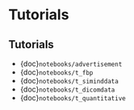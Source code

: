 # Tutorials

## Tutorials
* {doc}`notebooks/advertisement`
* {doc}`notebooks/t_fbp`
* {doc}`notebooks/t_siminddata`
* {doc}`notebooks/t_dicomdata`
* {doc}`notebooks/t_quantitative`

